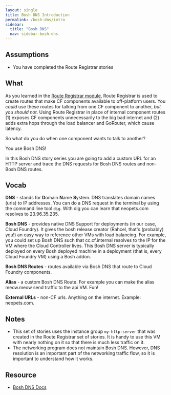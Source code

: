```yaml
---
layout: single
title: Bosh DNS Introduction
permalink: /bosh-dns/intro
sidebar:
  title: "Bosh DNS"
  nav: sidebar-bosh-dns
---
```


## Assumptions
- You have completed the Route Registrar stories

## What

As you learned in the [Route Registrar module](../route-registrar/intro), Route
Registrar is used to create routes that make CF components available to
off-platform users. You _could_ use these routes for talking from one CF
component to another, _but you should not_.  Using Route Registrar in place of
internal component routes (1) exposes CF components unnecessarily to the big
bad internet and (2) adds extra hops through the load balancer and GoRouter,
which cause latency.

So what do you do when one component wants to talk to another?

You use Bosh DNS!

In this Bosh DNS story series you are going to add a custom URL for an HTTP
server and trace the DNS requests for Bosh DNS routes and non-Bosh DNS routes.

## Vocab

**DNS** - stands for **D**omain **N**ame **S**ystem. DNS translates domain
names (urls) to IP addresses. You can do a DNS request in the terminal by using
the command line tool `dig`. With dig you can learn that neopets.com resolves
to 23.96.35.235.

**Bosh DNS** - provides native DNS Support for deployments (in our case, Cloud
Foundry). It gives the bosh release creator (Rahcel, that's (probably) you!) an
easy way to reference other VMs with load balancing. For example, you could set
up Bosh DNS such that cc.cf.internal resolves to the IP for the VM where the
Cloud Controller lives. This Bosh DNS server is typically deployed on every
Bosh deployed machine in a deployment (that is, every Cloud Foundry VM) using a
Bosh addon.

**Bosh DNS Routes** - routes available via Bosh DNS that route to Cloud Foundry
components.

**Alias** - a custom Bosh DNS Route. For example you can make the alias
meow.meow send traffic to the api VM. Fun!

**External URLs** - non-CF urls. Anything on the internet. Example:
neopets.com.

## Notes
- This set of stories uses the instance group `my-http-server` that was created
  in the Route Registrar set of stories. It is handy to use this VM with nearly
  nothing on it so that there is much less traffic on it.
- The networking program does not maintain Bosh DNS. However, DNS resolution is
  an important part of the networking traffic flow, so it is important to
  understand how it works.

## Resource
- [Bosh DNS Docs](https://bosh.io/docs/dns/)

